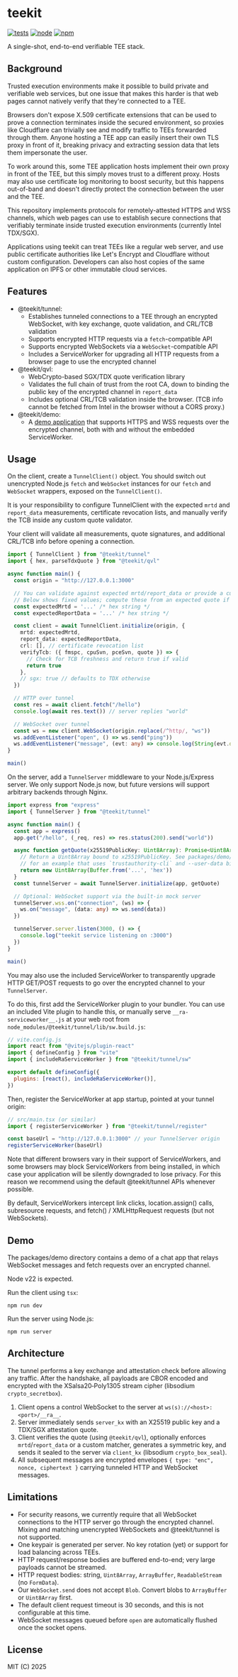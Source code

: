 # teekit

[![tests](https://github.com/canvasxyz/teekit/actions/workflows/ci.yml/badge.svg)](https://github.com/canvasxyz/teekit/actions/workflows/ci.yml)
[![node](https://img.shields.io/node/v/@teekit/qvl.svg)](https://www.npmjs.com/package/@teekit/qvl)
[![npm](https://img.shields.io/npm/v/@teekit/tunnel?color=33cd56&logo=npm)](https://www.npmjs.com/package/@teekit/tunnel)

A single-shot, end-to-end verifiable TEE stack.

## Background

Trusted execution environments make it possible to build private and
verifiable web services, but one issue that makes this harder is that
web pages cannot natively verify that they're connected to a TEE.

Browsers don't expose X.509 certificate extensions that can be
used to prove a connection terminates inside the secured environment,
so proxies like Cloudflare can trivially see and modify traffic to
TEEs forwarded through them. Anyone hosting a TEE app can easily
insert their own TLS proxy in front of it, breaking privacy and
extracting session data that lets them impersonate the user.

To work around this, some TEE application hosts implement their own
proxy in front of the TEE, but this simply moves trust to a different
proxy. Hosts may also use certificate log monitoring to boost security,
but this happens out-of-band and doesn't directly protect the
connection between the user and the TEE.

This repository implements protocols for remotely-attested HTTPS and
WSS channels, which web pages can use to establish secure connections
that verifiably terminate inside trusted execution environments
(currently Intel TDX/SGX).

Applications using teekit can treat TEEs like a regular web server,
and use public certificate authorities like Let's Encrypt and
Cloudflare without custom configuration. Developers can also host copies
of the same application on IPFS or other immutable cloud services.

## Features

- @teekit/tunnel:
  - Establishes tunneled connections to a TEE through an encrypted
    WebSocket, with key exchange, quote validation, and CRL/TCB validation
  - Supports encrypted HTTP requests via a `fetch`-compatible API
  - Supports encrypted WebSockets via a `WebSocket`-compatible API
  - Includes a ServiceWorker for upgrading all HTTP requests from a
    browser page to use the encrypted channel
- @teekit/qvl:
  - WebCrypto-based SGX/TDX quote verification library
  - Validates the full chain of trust from the root CA, down to binding
    the public key of the encrypted channel in `report_data`
  - Includes optional CRL/TCB validation inside the browser. (TCB info
    cannot be fetched from Intel in the browser without a CORS proxy.)
- @teekit/demo:
  - A [demo application](https://teekit.vercel.app/) that supports
    HTTPS and WSS requests over the encrypted channel, both with and without
    the embedded ServiceWorker.

## Usage

On the client, create a `TunnelClient()` object. You should switch out
unencrypted Node.js `fetch` and `WebSocket` instances for our `fetch` and
`WebSocket` wrappers, exposed on the `TunnelClient()`.

It is your responsibility to configure TunnelClient with the expected
`mrtd` and `report_data` measurements, certificate revocation lists,
and manually verify the TCB inside any custom quote validator.

Your client will validate all measurements, quote signatures, and
additional CRL/TCB info before opening a connection.

```ts
import { TunnelClient } from "@teekit/tunnel"
import { hex, parseTdxQuote } from "@teekit/qvl"

async function main() {
  const origin = "http://127.0.0.1:3000"

  // You can validate against expected mrtd/report_data or provide a custom matcher.
  // Below shows fixed values; compute these from an expected quote if you have one.
  const expectedMrtd = '...' /* hex string */
  const expectedReportData = '...' /* hex string */

  const client = await TunnelClient.initialize(origin, {
    mrtd: expectedMrtd,
    report_data: expectedReportData,
    crl: [], // certificate revocation list
    verifyTcb: ({ fmspc, cpuSvn, pceSvn, quote }) => {
      // Check for TCB freshness and return true if valid
      return true
    },
    // sgx: true // defaults to TDX otherwise
  })

  // HTTP over tunnel
  const res = await client.fetch("/hello")
  console.log(await res.text()) // server replies "world"

  // WebSocket over tunnel
  const ws = new client.WebSocket(origin.replace(/^http/, "ws"))
  ws.addEventListener("open", () => ws.send("ping"))
  ws.addEventListener("message", (evt: any) => console.log(String(evt.data)))
}

main()
```

On the server, add a `TunnelServer` middleware to your Node.js/Express
server. We only support Node.js now, but future versions will support
arbitrary backends through Nginx.

```ts
import express from "express"
import { TunnelServer } from "@teekit/tunnel"

async function main() {
  const app = express()
  app.get("/hello", (_req, res) => res.status(200).send("world"))

  async function getQuote(x25519PublicKey: Uint8Array): Promise<Uint8Array> {
    // Return a Uint8Array bound to x25519PublicKey. See packages/demo/server
    // for an example that uses `trustauthority-cli` and --user-data binding.
    return new Uint8Array(Buffer.from('...', 'hex'))
  }
  const tunnelServer = await TunnelServer.initialize(app, getQuote)

  // Optional: WebSocket support via the built-in mock server
  tunnelServer.wss.on("connection", (ws) => {
    ws.on("message", (data: any) => ws.send(data))
  })

  tunnelServer.server.listen(3000, () => {
    console.log("teekit service listening on :3000")
  })
}

main()
```

You may also use the included ServiceWorker to transparently upgrade
HTTP GET/POST requests to go over the encrypted channel to your
`TunnelServer`.

To do this, first add the ServiceWorker plugin to your bundler. You
can use an included Vite plugin to handle this, or manually serve
`__ra-serviceworker__.js` at your web root from
`node_modules/@teekit/tunnel/lib/sw.build.js`:

```js
// vite.config.js
import react from "@vitejs/plugin-react"
import { defineConfig } from "vite"
import { includeRaServiceWorker } from "@teekit/tunnel/sw"

export default defineConfig({
  plugins: [react(), includeRaServiceWorker()],
})
```

Then, register the ServiceWorker at app startup, pointed at your
tunnel origin:

```ts
// src/main.tsx (or similar)
import { registerServiceWorker } from "@teekit/tunnel/register"

const baseUrl = "http://127.0.0.1:3000" // your TunnelServer origin
registerServiceWorker(baseUrl)
```

Note that different browsers vary in their support of ServiceWorkers,
and some browsers may block ServiceWorkers from being installed, in
which case your application will be silently downgraded to lose privacy.
For this reason we recommend using the default @teekit/tunnel APIs
whenever possible.

By default, ServiceWorkers intercept link clicks, location.assign()
calls, subresource requests, and fetch() / XMLHttpRequest requests
(but not WebSockets).

## Demo

The packages/demo directory contains a demo of a chat app that relays
WebSocket messages and fetch requests over an encrypted channel.

Node v22 is expected.

Run the client using `tsx`:

```
npm run dev
```

Run the server using Node.js:

```
npm run server
```

## Architecture

The tunnel performs a key exchange and attestation check before
allowing any traffic. After the handshake, all payloads are CBOR
encoded and encrypted with the XSalsa20‑Poly1305 stream cipher
(libsodium `crypto_secretbox`).

1. Client opens a control WebSocket to the server at
   `ws(s)://<host>:<port>/__ra__`.
2. Server immediately sends `server_kx` with an X25519 public key and
   a TDX/SGX attestation quote.
3. Client verifies the quote (using `@teekit/qvl`), optionally
   enforces `mrtd`/`report_data` or a custom matcher, generates a
   symmetric key, and sends it sealed to the server via `client_kx`
   (libsodium `crypto_box_seal`).
4. All subsequent messages are encrypted envelopes
   `{ type: "enc", nonce, ciphertext }` carrying tunneled HTTP
   and WebSocket messages.

## Limitations

- For security reasons, we currently require that all WebSocket connections to the HTTP server go through the encrypted channel. Mixing and matching unencrypted WebSockets and @teekit/tunnel is not supported.
- One keypair is generated per server. No key rotation (yet) or support for load balancing across TEEs.
- HTTP request/response bodies are buffered end-to-end; very large payloads cannot be streamed.
- HTTP request bodies: string, `Uint8Array`, `ArrayBuffer`, `ReadableStream` (no `FormData`).
- Our `WebSocket.send` does not accept `Blob`. Convert blobs to `ArrayBuffer` or `Uint8Array` first.
- The default client request timeout is 30 seconds, and this is not configurable at this time.
- WebSocket messages queued before `open` are automatically flushed once the socket opens.

## License

MIT (C) 2025
